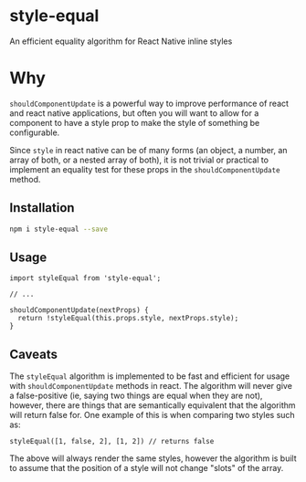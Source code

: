 # style-equal

An efficient equality algorithm for React Native inline styles


# Why

`shouldComponentUpdate` is a powerful way to improve performance of react and
react native applications, but often you will want to allow for a component to have
a style prop to make the style of something be configurable.

Since `style` in react native can be of many forms (an object, a number, an array of both,
or a nested array of both), it is not trivial or practical to implement an equality test for these props
in the `shouldComponentUpdate` method.


## Installation

```sh
npm i style-equal --save
```



## Usage

```
import styleEqual from 'style-equal';

// ...

shouldComponentUpdate(nextProps) {
  return !styleEqual(this.props.style, nextProps.style);
}

```


## Caveats

The `styleEqual` algorithm is implemented to be fast and efficient for usage
with `shouldComponentUpdate` methods in react. The algorithm will never give
a false-positive (ie, saying two things are equal when they are not), however,
there are things that are semantically equivalent that the algorithm will 
return false for. One example of this is when comparing two styles such as:

```
styleEqual([1, false, 2], [1, 2]) // returns false
```

The above will always render the same styles, however the algorithm is built
to assume that the position of a style will not change "slots" of the array.
